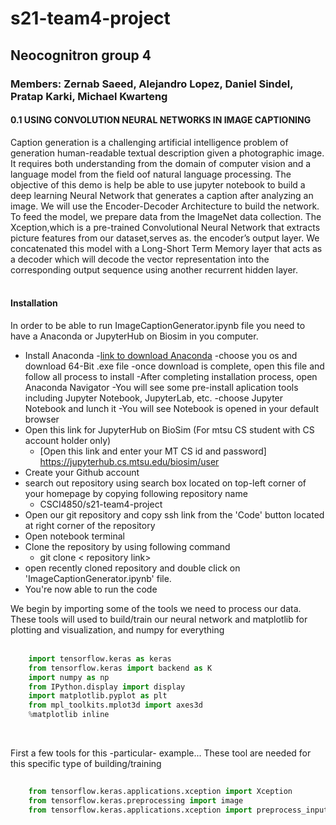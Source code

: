 # s21-team4-project
## Neocognitron group 4
### Members: Zernab Saeed, Alejandro Lopez, Daniel Sindel, Pratap Karki, Michael Kwarteng


#### 0.1 USING CONVOLUTION NEURAL NETWORKS IN IMAGE CAPTIONING


Caption generation is a challenging artificial intelligence problem of generation human-readable
textual description given a photographic image. It requires both understanding from the domain of
computer vision and a language model from the field oof natural language processing. The objective
of this demo is help be able to use jupyter notebook to build a deep learning Neural Network that
generates a caption after analyzing an image. We will use the Encoder-Decoder Architecture to
build the network. To feed the model, we prepare data from the ImageNet data collection. The
Xception,which is a pre-trained Convolutional Neural Network that extracts picture features from
our dataset,serves as. the encoder’s output layer. We concatenated this model with a Long-Short
Term Memory layer that acts as a decoder which will decode the vector representation into the
corresponding output sequence using another recurrent hidden layer.
<br />
<br />

#### Installation
In order to be able to run ImageCaptionGenerator.ipynb file you need to have a Anaconda or JupyterHub on Biosim  in you computer.


- Install Anaconda 
    -[link to download Anaconda](https://www.anaconda.com/products/individual)
    -choose you os and download 64-Bit .exe file
    -once download is complete, open this file and follow all process to install 
    -After completing installation process, open Anaconda Navigator
    -You will see some pre-install aplication tools including Jupyter Notebook, JupyterLab, etc.
    -choose Jupyter Notebook and lunch it
    -You will see Notebook is opened in your default browser
- Open this link for JupyterHub on BioSim (For mtsu CS student with CS account holder only)
    - [Open this link and enter your MT CS id and password] https://jupyterhub.cs.mtsu.edu/biosim/user
- Create your Github account
- search out repository using search box located on top-left corner of your homepage by copying following repository name
    - CSCI4850/s21-team4-project
- Open our git repository  and copy ssh link from the 'Code' button located at right corner of the repository
- Open notebook terminal
- Clone the repository by using following command
     - git clone < repository  link>
- open recently cloned repository  and double click on 'ImageCaptionGenerator.ipynb' file. 
- You're now able to run the code

We begin by importing some of the tools we need to process our data. These tools will used to build/train
our neural network and matplotlib for plotting and visualization, and numpy for everything
<br />
<br />
<!-- Code Blocks-->
```python
    import tensorflow.keras as keras
    from tensorflow.keras import backend as K
    import numpy as np
    from IPython.display import display
    import matplotlib.pyplot as plt
    from mpl_toolkits.mplot3d import axes3d
    %matplotlib inline
```
<br />

 First a few tools for this -particular- example...
 These tool are needed for this specific type of building/training
```python
    
    from tensorflow.keras.applications.xception import Xception
    from tensorflow.keras.preprocessing import image
    from tensorflow.keras.applications.xception import preprocess_input,decode_predictions
```









    
    
    
    